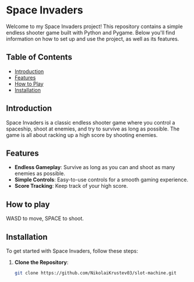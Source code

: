 # Space Invaders

Welcome to my Space Invaders project! This repository contains a simple endless shooter game built with Python and Pygame. Below you'll find information on how to set up and use the project, as well as its features.

## Table of Contents

- [Introduction](#introduction)
- [Features](#features)
- [How to Play](#how-to-play)
- [Installation](#installation)


## Introduction

Space Invaders is a classic endless shooter game where you control a spaceship, shoot at enemies, and try to survive as long as possible. The game is all about racking up a high score by shooting enemies.

## Features

- **Endless Gameplay**: Survive as long as you can and shoot as many enemies as possible.
- **Simple Controls**: Easy-to-use controls for a smooth gaming experience.
- **Score Tracking**: Keep track of your high score.

## How to play
WASD to move, SPACE to shoot.
## Installation

To get started with Space Invaders, follow these steps:

1. **Clone the Repository**: 
   ```bash
   git clone https://github.com/NikolaiKrustev03/slot-machine.git


 
